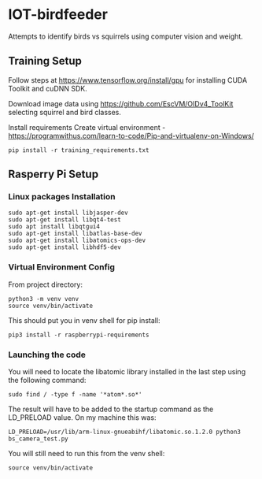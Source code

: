 # IOT-birdfeeder
Attempts to identify birds vs squirrels using computer vision and weight.

## Training Setup
Follow steps at https://www.tensorflow.org/install/gpu for installing CUDA Toolkit and cuDNN SDK.

Download image data using https://github.com/EscVM/OIDv4_ToolKit selecting squirrel and bird classes.

Install requirements
Create virtual environment - https://programwithus.com/learn-to-code/Pip-and-virtualenv-on-Windows/
```
pip install -r training_requirements.txt
```
## Rasperry Pi Setup

### Linux packages Installation
```
sudo apt-get install libjasper-dev  
sudo apt-get install libqt4-test  
sudo apt install libqtgui4  
sudo apt-get install libatlas-base-dev  
sudo apt-get install libatomics-ops-dev  
sudo apt-get install libhdf5-dev  
```

### Virtual Environment Config
From project directory:  
```
python3 -m venv venv  
source venv/bin/activate  
```
This should put you in venv shell for pip install:  
```
pip3 install -r raspberrypi-requirements  
```

### Launching the code
You will need to locate the libatomic library installed in the last step using the following command:  
```
sudo find / -type f -name '*atom*.so*'  
```
The result will have to be added to the startup command as the LD_PRELOAD value. On my machine this was:  
```
LD_PRELOAD=/usr/lib/arm-linux-gnueabihf/libatomic.so.1.2.0 python3 bs_camera_test.py  
```
You will still need to run this from the venv shell: 
```
source venv/bin/activate  
```
